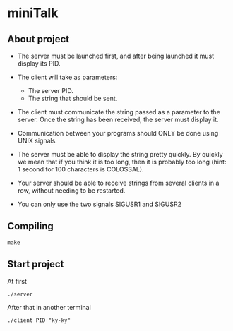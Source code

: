 # miniTalk

## About project
* The server must be launched first, and after being launched it must display its PID.

* The client will take as parameters:
  * The server PID.
  * The string that should be sent.

* The client must communicate the string passed as a parameter to the server. Once the string has been received, the server must display it.
* Communication between your programs should ONLY be done using UNIX signals.
* The server must be able to display the string pretty quickly. By quickly we mean that if you think it is too long, then it is probably too long (hint: 1 second for 100 characters is COLOSSAL).
* Your server should be able to receive strings from several clients in a row, without needing to be restarted.
* You can only use the two signals SIGUSR1 and SIGUSR2

## Compiling
```
make
```

## Start project
At first
```
./server
```

After that in another terminal
```
./client PID "ky-ky"
```

